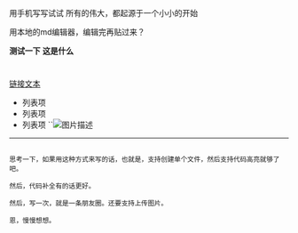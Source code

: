 用手机写写试试
所有的伟大，都起源于一个小小的开始

用本地的md编辑器，编辑完再贴过来？

****测试一下****
**这是什么**
# 
[链接文本](网址)
- 列表项 
- 列表项 
- 列表项 
``![图片描述](图片网址)
> 
---
~~~~

思考一下，如果用这种方式来写的话，也就是，支持创建单个文件，然后支持代码高亮就够了吧。

然后，代码补全有的话更好。

然后，写一次，就是一条朋友圈。还要支持上传图片。

恩，慢慢想想。